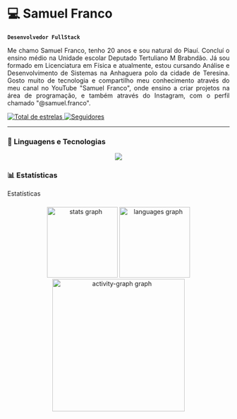 # 💻 Samuel Franco

**`Desenvolvedor FullStack`**

<p style='text-align: justify;'>
Me chamo Samuel Franco, tenho 20 anos e sou natural do Piauí. Concluí o ensino médio na Unidade escolar Deputado Tertuliano M Brabndão. Já sou formado em Licenciatura em Física e atualmente, estou cursando Análise e Desenvolvimento de Sistemas na Anhaguera polo da cidade de Teresina. Gosto muito de tecnologia e compartilho meu conhecimento através do meu canal no YouTube "Samuel Franco", onde ensino a criar projetos na área de programação, e também através do Instagram, com o perfil chamado "@samuel.franco".
</p>

<p align="left">
    <a href="https://github.com/samuel-franco">
        <img 
            alt="Total de estrelas" 
            title="Total de estrelas GitHub" 
            src="https://custom-icon-badges.demolab.com/github/stars/samuel-franco?color=55960c&style=for-the-badge&labelColor=488207&logo=star&label=estrelas"
        />
    </a>
    <a href="https://github.com/samuel-franco?tab=followers">
        <img 
            alt="Seguidores" 
            title="Me siga no GitHub" 
            src="https://custom-icon-badges.demolab.com/github/followers/samuel-franco?color=236ad3&labelColor=1155ba&style=for-the-badge&logo=github&label=Seguidores&logoColor=white"
        />
    </a>
</p>

---

### 🤖 Linguagens e Tecnologias

<p align="center">
  <a href="https://skillicons.dev">
    <img src="https://skillicons.dev/icons?i=html,css,js,bootstrap,git,jquery,ts,mysql,java" />
  </a>
</p>

### 📊 Estatísticas

<p align="left">Estatísticas</p>

###

<div align="center">
  <img src="https://github-readme-stats.vercel.app/api?username=samuel-franco&hide_title=false&hide_rank=false&show_icons=true&include_all_commits=true&count_private=true&disable_animations=true&theme=tokyonight&locale=en&hide_border=false&order=1" height="160" alt="stats graph"  />
  <img src="https://github-readme-stats.vercel.app/api/top-langs?username=samuel-franco&locale=pt-br&hide_title=false&layout=compact&card_width=320&langs_count=9&theme=tokyonight&hide_border=false&order=2" height="160" alt="languages graph"  />
  <img src="https://github-readme-activity-graph.vercel.app/graph?username=samuel-franco&radius=16&theme=github-dark&area=true&order=5&hide_border=false&hide_title=false" height="300" alt="activity-graph graph"  />
</div>

###

